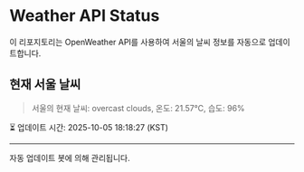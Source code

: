 
# Weather API Status

이 리포지토리는 OpenWeather API를 사용하여 서울의 날씨 정보를 자동으로 업데이트합니다.

## 현재 서울 날씨
> 서울의 현재 날씨: overcast clouds, 온도: 21.57°C, 습도: 96%

⏳ 업데이트 시간: 2025-10-05 18:18:27 (KST)

---
자동 업데이트 봇에 의해 관리됩니다.
